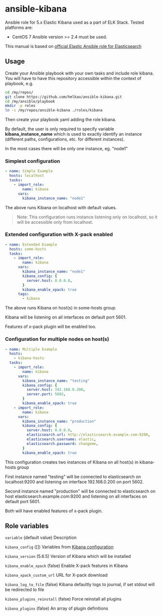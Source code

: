 # ansible-kibana
Ansible role for 5.x Elastic Kibana used as a part of ELK Stack.
Tested platforms are:
* CentOS 7
Ansible version >= 2.4 must be used.

This manual is based on [official Elastic Ansible role for Elasticsearch](https://github.com/elastic/ansible-elasticsearch)

## Usage
Create your Ansible playbook with your own tasks and include role kibana. You will have to have this repository accessible within the context of playbook, e.g.

```bash
cd /my/repos/
git clone https://github.com/hmlkao/ansible-kibana.git
cd /my/ansible/playbook
mkdir -p roles
ln -s /my/repos/ansible-kibana ./roles/kibana
```

Then create your playbook yaml adding the role kibana.

By default, the user is only required to specify variable **kibana_instance_name** which is used to exactly identify an instance (different paths, configurations, etc. for different instances).

In the most cases there will be only one instance, eg. "node1"

### Simplest configuration
```yaml
- name: Simple Example
  hosts: localhost
  tasks:
    - import_role:
        name: kibana
      vars:
        kibana_instance_name: "node1"
```

The above runs Kibana on localhost with default values.

> Note: This configuration runs instance listening only on localhost, so it will be accessible only from localhost.

### Extended configuration with X-pack enabled
```yaml
- name: Extended Example
  hosts: some-hosts
  tasks:
    - import_role:
        name: kibana
      vars:
        kibana_instance_name: "node1"
        kibana_config: {
          server.host: 0.0.0.0,
        }
        kibana_enable_xpack: true
      tags:
        - kibana
```

The above runs Kibana on host(s) in some-hosts group.

Kibana will be listening on all interfaces on default port 5601.

Features of x-pack plugin will be enabled too.

### Configuration for multiple nodes on host(s)
```yaml
- name: Multiple Example
  hosts:
    - kibana-hosts
  tasks:
    - import_role:
        name: kibana
      vars:
        kibana_instance_name: "testing"
        kibana_config: {
          server.host: 192.168.0.200,
          server.port: 5602,
        }
        kibana_enable_xpack: true
    - import_role:
        name: kibana
      vars:
        kibana_instance_name: "production"
        kibana_config: {
          server.host: 0.0.0.0,
          elasticsearch.url: http://elasticsearch.example.com:9200,
          elasticsearch.username: elastic,
          elasticsearch.password: changeme,
        }
        kibana_enable_xpack: true
```

This configuration creates two instances of Kibana on all host(s) in kibana-hosts group

First instance named "testing" will be connected to elasticsearch on localhost:9200 and listening on interface 192.168.0.200 on port 5602.

Second instance named "production" will be connected to elasticsearch on host elasticsearch.example.com:9200 and listening on all interfaces on default port 5601.

Both will have enabled features of x-pack plugin.

## Role variables
`variable` (default value) Description

`kibana_config` ([]) Variables from [Kibana configuration](https://www.elastic.co/guide/en/kibana/current/settings.html)

`kibana_version` (5.6.5) Version of Kibana which will be installed

`kibana_enable_xpack` (false) Enable X-pack features in Kibana

`kibana_xpack_custom_url` URL for X-pack download

`kibana_log_to_file` (false) Kibana defaultly logs to journal, if set stdout will be redirected to file

`kibana_plugins_reinstall` (false) Force reinstall all plugins

`kibana_plugins` (false) An array of plugin definitions
